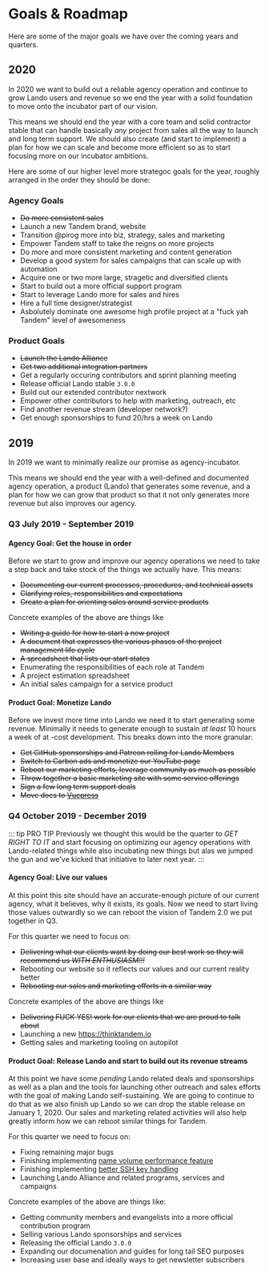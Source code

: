 # Goals & Roadmap

Here are some of the major goals we have over the coming years and quarters.

## 2020

In 2020 we want to build out a reliable agency operation and continue to grow Lando users and revenue so we end the year with a solid foundation to move onto the incubator part of our vision.

This means we should end the year with a core team and solid contractor stable that can handle basically _any_ project from sales all the way to launch and long term support. We should also create (and start to implement) a plan for how we can scale and become more efficient so as to start focusing more on our incubator ambitions.

Here are some of our higher level more strategoc goals for the year, roughly arranged in the order they should be done:

### Agency Goals

* ~~Do more consistent sales~~
* Launch a new Tandem brand, website
* Transition @pirog more into biz, strategy, sales and marketing
* Empower Tandem staff to take the reigns on more projects
* Do more and more consistent marketing and content generation
* Develop a good system for sales campaigns that can scale up with automation
* Acquire one or two more large, stragetic and diversified clients
* Start to build out a more official support program
* Start to leverage Lando more for sales and hires
* Hire a full time designer/strategist
* Asbolutely dominate one awesome high profile project at a "fuck yah Tandem" level of awesomeness

### Product Goals

* ~~Launch the Lando Alliance~~
* ~~Get two additional integration partners~~
* Get a regularly occuring contributors and sprint planning meeting
* Release official Lando stable `3.0.0`
* Build out our extended contributor nextwork
* Empower other contributors to help with marketing, outreach, etc
* Find another revenue stream (developer network?)
* Get enough sponsorships to fund 20/hrs a week on Lando

## 2019

In 2019 we want to minimally realize our promise as agency-incubator.

This means we should end the year with a well-defined and documented agency operation, a product (Lando) that generates some revenue, and a plan for how we can grow that product so that it not only generates more revenue but also improves our agency.

### Q3 July 2019 - September 2019

#### Agency Goal: Get the house in order

Before we start to grow and improve our agency operations we need to take a step back and take stock of the things we actually have. This means:

* ~~Documenting our current processes, procedures, and technical assets~~
* ~~Clarifying roles, responsibilities and expectations~~
* ~~Create a plan for orienting sales around service products~~

Concrete examples of the above are things like

* ~~Writing a guide for how to start a new project~~
* ~~A document that expresses the various phases of the project management life cycle~~
* ~~A spreadsheet that lists our start states~~
* Enumerating the responsibilities of each role at Tandem
* A project estimation spreadsheet
* An initial sales campaign for a service product

#### Product Goal: Monetize Lando

Before we invest more time into Lando we need it to start generating some revenue. Minimally it needs to generate enough to sustain _at least_ 10 hours a week of at -cost development. This breaks down into the more granular:

* ~~Get GitHub sponsorships and Patreon rolling for Lando Members~~
* ~~Switch to Carbon ads and monetize our YouTube page~~
* ~~Reboot our marketing efforts, leverage community as much as possible~~
* ~~Throw together a basic marketing site with some service offerings~~
* ~~Sign a few long term support deals~~
* ~~Move docs to [Vuepress](https://github.com/lando/lando/issues/1410)~~

### Q4 October 2019 - December 2019

::: tip PRO TIP
Previously we thought this would be the quarter to _GET RIGHT TO IT_ and start focusing on optimizing our agency operations with Lando-related things while also incubating new things but alas we jumped the gun and we've kicked that initiative to later next year.
:::

#### Agency Goal: Live our values

At this point this site should have an accurate-enough picture of our current agency, what it believes, why it exists, its goals. Now we need to start living those values outwardly so we can reboot the vision of Tandem 2.0 we put together in Q3.

For this quarter we need to focus on:

* ~~Delivering what our clients want by doing our best work so they will recommend us _WITH ENTHUSIASM!!!_~~
* Rebooting our website so it reflects our values and our current reality better
* ~~Rebooting our sales and marketing efforts in a similar way~~

Concrete examples of the above are things like

* ~~Delivering FUCK YES! work for our clients that we are proud to talk about~~
* Launching a new <https://thinktandem.io>
* Getting sales and marketing tooling on autopilot

#### Product Goal: Release Lando and start to build out its revenue streams

At this point we have some _pending_ Lando related deals and sponsorships as well as a plan and the tools for launching other outreach and sales efforts with the goal of making Lando self-sustaining. We are going to continue to do that as we also finish up Lando so we can drop the stable release on January 1, 2020. Our sales and marketing related activities will also help greatly inform how we can reboot similar things for Tandem.

For this quarter we need to focus on:

* Fixing remaining major bugs
* Finishing implementing [name volume performance feature](https://github.com/lando/lando/issues/1460)
* Finishing implementing [better SSH key handling](https://github.com/lando/lando/issues/478)
* Launching Lando Alliance and related programs, services and campaigns

Concrete examples of the above are things like:

* Getting community members and evangelists into a more official contribution program
* Selling various Lando sponsorships and services
* Releasing the official Lando `3.0.0`
* Expanding our documenation and guides for long tail SEO purposes
* Increasing user base and ideally ways to get newsletter subscribers
